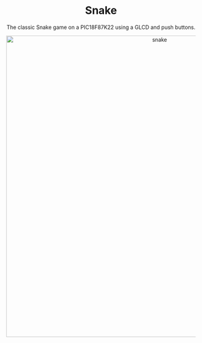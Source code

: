 <h1 align="center">Snake</h1>
<p align="center">The classic Snake game on a PIC18F87K22 using a GLCD and push buttons.</p>

<p align="center"><img width="800" alt="snake" src="https://github.com/guymargalit/snake/blob/master/snake.gif"></p>
